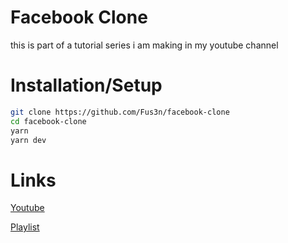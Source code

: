 # Facebook Clone
this is part of a tutorial series i am making in my youtube channel

# Installation/Setup
```bash
git clone https://github.com/Fus3n/facebook-clone
cd facebook-clone
yarn
yarn dev
```

# Links
[Youtube](https://www.youtube.com/channel/UCduPNPy7qiF_5AU7Qjs9bpA)

[Playlist](https://www.youtube.com/playlist?list=PL_4y7TZU8zkfx3l7JbQPvi7Caf1Exbrym)

